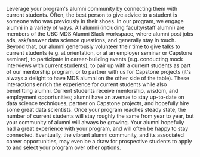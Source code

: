 Leverage your program's alumni community by connecting them with current students. Often, the best person to give advice to a student is someone who was previously in their shoes. In our program, we engage alumni in a variety of ways. All alumni (including faculty/staff alumni) are members of the UBC MDS Alumni Slack workspace, where alumni post jobs ads, ask/answer data science questions, and generally stay in touch. Beyond that, our alumni generously volunteer their time to give talks to current students (e.g. at orientation, or at an employer seminar or Capstone seminar), to participate in career-building events (e.g. conducting mock interviews with current students), to pair up with a current students as part of our mentorship program, or to partner with us for Capstone projects (it's always a delight to have MDS alumni on the other side of the table). These interactions enrich the experience for current students while also benefitting alumni. Current students receive mentorship, wisdom, and employment opportunities; alumni have an avenue to stay up-to-date on data science techniques, partner on Capstone projects, and hopefully hire some great data scientists. Once your program reaches steady state, the number of current students will stay roughly the same from year to year, but your community of alumni will always be growing. Your alumni hopefully had a great experience with your program, and will often be happy to stay connected. Eventually, the vibrant alumni community, and its associated career opportunities, may even be a draw for prospective students to apply to and select your program over other options.
